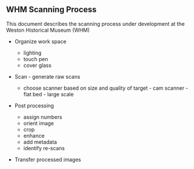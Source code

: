 ## WHM Scanning Process

This document describes the scanning process under development at the Weston Historical Museum  (WHM)


- Organize work space

    - lighting
    - touch pen
    - cover glass

- Scan - generate raw scans

    - choose scanner based on size and quality of target
          - cam scanner
          - flat bed
          - large scale

- Post processing

    - assign numbers
    - orient image
    - crop 
    - enhance
    - add metadata
    - identify re-scans

- Transfer processed images 
